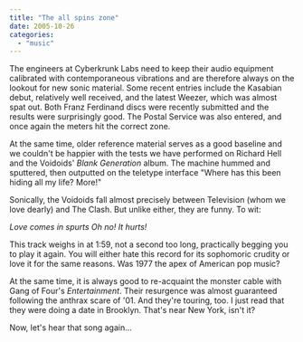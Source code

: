 ```yaml
---
title: "The all spins zone"
date: 2005-10-26
categories: 
  - "music"
---
```


The engineers at Cyberkrunk Labs need to keep their audio equipment calibrated with contemporaneous vibrations and are therefore always on the lookout for new sonic material. Some recent entries include the Kasabian debut, relatively well received, and the latest Weezer, which was almost spat out. Both Franz Ferdinand discs were recently submitted and the results were surprisingly good. The Postal Service was also entered, and once again the meters hit the correct zone.

At the same time, older reference material serves as a good baseline and we couldn't be happier with the tests we have performed on Richard Hell and the Voidoids' _Blank Generation_ album. The machine hummed and sputtered, then outputted on the teletype interface "Where has this been hiding all my life? More!"

Sonically, the Voidoids fall almost precisely between Television (whom we love dearly) and The Clash. But unlike either, they are funny. To wit:

_Love comes in spurts Oh no! It hurts!_

This track weighs in at 1:59, not a second too long, practically begging you to play it again. You will either hate this record for its sophomoric crudity or love it for the same reasons. Was 1977 the apex of American pop music?

At the same time, it is always good to re-acquaint the monster cable with Gang of Four's _Entertainment_. Their resurgence was almost guaranteed following the anthrax scare of '01. And they're touring, too. I just read that they were doing a date in Brooklyn. That's near New York, isn't it?

Now, let's hear that song again...
